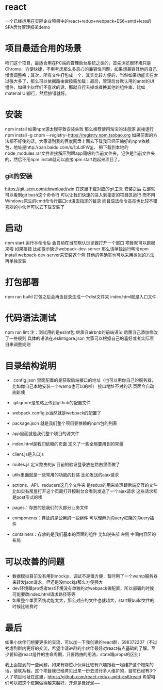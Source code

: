 # react
一个已经运用在实际企业项目中的react+redux+webpack+ES6+antd+less的SPA后台管理框架demo

# 项目最适合用的场景
咱们这个项目，最适合用在PC端的管理后台系统之类的，首先浏览器环境只是Chrome，方便快捷，不用考虑那么多恶心的兼容性问题，如果想兼容其他的自己慢慢调整咯；其次，所有文件打包成一个，其实比较方便的，当然如果功能实在太过强大多了，那么可以依据路由做按需加载；最后，管理后台默认用的antd的UI组件，如果小伙伴们不喜欢的话，那就自行去掉或者换其他的组件库，比如material UI都行，然后排错就好。

# 安装
npm install
如果npm源太慢导致安装失败  那么推荐使用淘宝的注册源 直接运行 npm install -g cnpm --registry=https://registry.npm.taobao.org 如果前面的方法都不好使的话，大家请到我的百度网盘上面去下载我已经压缩好的npm依赖包，地址是http://pan.baidu.com/s/1pLdPWgj，
把下载到本地的node_modules.rar文件直接解压到跟app同级的当前文件夹，记住是当前文件夹的，然后不用npm install就可以直接npm start跑起来项目了。

## git的安装
https://git-scm.com/download/win  在这里下载对应的git工具  安装之后  右键就可以看到git bush这个命令行  可以让我们快速的进入到指定的项目区运行  而不用Windows原生的cmd命令行窗口cd进去指定的目录 而且语法命令高亮也比较不错  喜欢的小伙伴可以去下载安装了

# 启动
npm  start
运行本命令后  会自动在当前默认浏览器打开一个窗口  项目就可以跑起来啦
如果报错  比如提示缺少webpack-dev-server   那么请单独运行明令npm install webpack-dev-server来安装这个包 其他的包确实也可以采用类似的方法再单独安装

# 打包部署
npm run build
打包之后会再当目录生成一个dist文件夹  index.html就是入口文件 

# 代码语法测试
npm run lint
注：测试用的是eslint包  继承自airbnb的前端语法  后面自己添加修改了一些规则
具体的语法在.eslintigore.json  大家可以根据自己的喜好或者实际项目来调整规则


# 目录结构说明
+ .config.json  里面配置的是获取后端接口的地址（也可以用你自己的服务器，比如你自己本地安装一个wamp也可以的啦）  接口地址不对的话   页面会自动刷新噢
+ .gitignore是忽略上传到github的配置文件
+ webpack.config.js当然就是webpack的配置了  
+ package.json  就是我们整个项目要依赖的npm包的列表
+ app里面就是我们整个项目的源文件  
+ index.html是我们依赖的页面  定义了一些全局要用到的常量
+ client.js是入口js  
+ routes.js  定义路由的js  目前的验证登录放在路由里面做了 
+ utils里面就是一些常用的功能的封装  比如发送的ajax请求
+ actions、API、reducers这几个文件夹  是redux的用来处理跟后端交互的文件 比如实有房屋打开这个页面打开控制台会看到发送了一个ajax请求  这些请求都是post形式的噢

+ pages：存放的是我们的大部分业务文件
+ components：存放的是公用的一些组件  可以理解为jQuery框架的jQuery插件
+ containers：存放的是我们基本的页面的组件  比如说头部 左侧 中间内容区的布局 


# 可以改善的问题
+ 数据模拟目前没有用到mockjs，调试不是很方便，暂时用了一个wamp服务器来转发json请求，但还是没mockjs那么方便强大
+ dev环境跟pro或者test环境没有单独的对webpack做配置，所以部署的时候可能要改index.html请求路径等等
+ 如果整个单页系统功能太大，那么对应的文件也就越大，start跟build文件的时候比较费时


# 最后
如果小伙伴们想要更多的交流，可以加一下我创建的react群，598372207（不过考虑到群内更好的交流，希望申请进群的小伙伴最好对react有点基础的了解，至少要知道react组件的生命周期，只要路由的用法，state跟props的区别）

我上面提到的一些问题，如果有哪位小伙伴比较有兴趣跟我一起维护这个框架的话，请联系我，这个项目我已经拷贝出来一份去进行多人维护的，目前已经有3个人了项目地址在这里，https://github.com/react-redux-antd-es6/react  希望咱们可以把这个框架做得越来越好，开源是极好滴~~